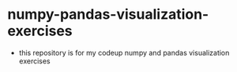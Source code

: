 # numpy-pandas-visualization-exercises

- this repository is for my codeup numpy and pandas visualization exercises
